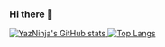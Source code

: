 ### Hi there 👋

<!--
**yazninja/yazninja** is a ✨ _special_ ✨ repository because its `README.md` (this file) appears on your GitHub profile.

Here are some ideas to get you started:

- 🔭 I’m currently working on ...
- 🌱 I’m currently learning ...
- 👯 I’m looking to collaborate on ...
- 🤔 I’m looking for help with ...
- 💬 Ask me about ...
- 📫 How to reach me: ...
- 😄 Pronouns: ...
- ⚡ Fun fact: ...
-->
[![YazNinja's GitHub stats](https://github-readme-stats.vercel.app/api?username=yazninja&count_private=true&show_icons=true&theme=Gradient)
](https://github.com/anuraghazra/github-readme-stats) [![Top Langs](https://github-readme-stats.vercel.app/api/top-langs/?username=yazninja&langs_count=10a&exclude_repo=Cider&layout=compact&theme=Gradient)](https://github.com/anuraghazra/github-readme-stats)

